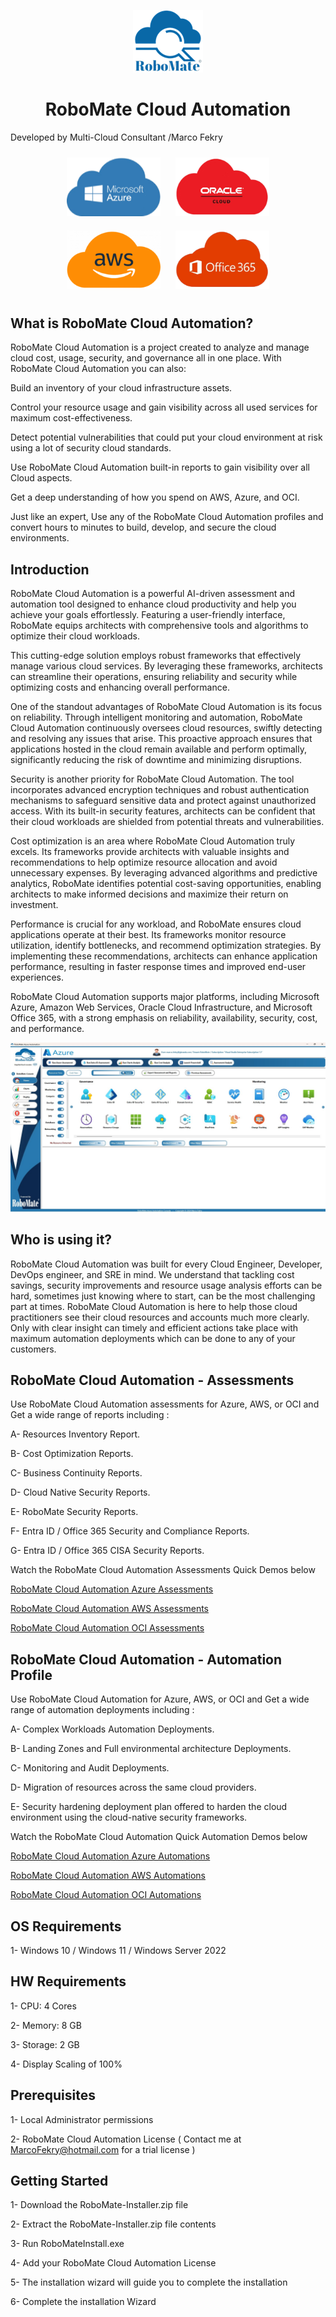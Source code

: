 <p align="center">
  <img src="./RoboMate-Logo.png" alt="Demo Image" />
</p>

<h1 align="center"><strong>RoboMate Cloud Automation</strong></h1>

Developed by Multi-Cloud Consultant /Marco Fekry


<p align="center">
  <img src="./Presentations/Providers-Azure.png" alt="Image 1" width="150" style="margin: 10px;">
  <img src="./Presentations/Providers-OCI.png" alt="Image 2" width="150" style="margin: 10px;">
  <img src="./Presentations/Providers-AWS.png" alt="Image 3" width="150" style="margin: 10px;">
  <img src="./Presentations/Providers-O365.png" alt="Image 4" width="150" style="margin: 10px;">
</p>

What is RoboMate Cloud Automation? 
--------------
RoboMate Cloud Automation is a project created to analyze and manage cloud cost, usage, security, and governance all in one place. With RoboMate Cloud Automation you can also:

Build an inventory of your cloud infrastructure assets.

Control your resource usage and gain visibility across all used services for maximum cost-effectiveness.

Detect potential vulnerabilities that could put your cloud environment at risk using a lot of security cloud standards.

Use RoboMate Cloud Automation built-in reports to gain visibility over all Cloud aspects.

Get a deep understanding of how you spend on AWS, Azure, and OCI.

Just like an expert, Use any of the RoboMate Cloud Automation profiles and convert hours to minutes to build, develop, and secure the cloud environments.

Introduction
------------
RoboMate Cloud Automation is a powerful AI-driven assessment and automation tool designed to enhance cloud productivity and help you achieve your goals effortlessly. Featuring a user-friendly interface, RoboMate equips architects with comprehensive tools and algorithms to optimize their cloud workloads.
 
This cutting-edge solution employs robust frameworks that effectively manage various cloud services. By leveraging these frameworks, architects can streamline their operations, ensuring reliability and security while optimizing costs and enhancing overall performance.
 
One of the standout advantages of RoboMate Cloud Automation is its focus on reliability. Through intelligent monitoring and automation, RoboMate Cloud Automation continuously oversees cloud resources, swiftly detecting and resolving any issues that arise. This proactive approach ensures that applications hosted in the cloud remain available and perform optimally, significantly reducing the risk of downtime and minimizing disruptions.
 
Security is another priority for RoboMate Cloud Automation. The tool incorporates advanced encryption techniques and robust authentication mechanisms to safeguard sensitive data and protect against unauthorized access. With its built-in security features, architects can be confident that their cloud workloads are shielded from potential threats and vulnerabilities.
 
Cost optimization is an area where RoboMate Cloud Automation truly excels. Its frameworks provide architects with valuable insights and recommendations to help optimize resource allocation and avoid unnecessary expenses. By leveraging advanced algorithms and predictive analytics, RoboMate identifies potential cost-saving opportunities, enabling architects to make informed decisions and maximize their return on investment.
 
Performance is crucial for any workload, and RoboMate ensures cloud applications operate at their best. Its frameworks monitor resource utilization, identify bottlenecks, and recommend optimization strategies. By implementing these recommendations, architects can enhance application performance, resulting in faster response times and improved end-user experiences.
 
RoboMate Cloud Automation supports major platforms, including Microsoft Azure, Amazon Web Services, Oracle Cloud Infrastructure, and Microsoft Office 365, with a strong emphasis on reliability, availability, security, cost, and performance.


<p align="center">
  <img src="./Presentations/RoboMate1.jpg" alt="Demoo Image" />
</p>


Who is using it?
--------------
RoboMate Cloud Automation was built for every Cloud Engineer, Developer, DevOps engineer, and SRE in mind. We understand that tackling cost savings, security improvements and resource usage analysis efforts can be hard, sometimes just knowing where to start, can be the most challenging part at times. RoboMate Cloud Automation is here to help those cloud practitioners see their cloud resources and accounts much more clearly. Only with clear insight can timely and efficient actions take place with maximum automation deployments which can be done to any of your customers. 

RoboMate Cloud Automation - Assessments
--------------------------------------
Use RoboMate Cloud Automation assessments for Azure, AWS, or OCI and Get a wide range of reports including : 

   A- Resources Inventory Report.
   
   B- Cost Optimization Reports.
   
   C- Business Continuity Reports.
   
   D- Cloud Native Security Reports.
   
   E- RoboMate Security Reports.

   F- Entra ID / Office 365 Security and Compliance Reports.

   G- Entra ID / Office 365 CISA Security Reports.




Watch the RoboMate Cloud Automation Assessments Quick Demos below

[RoboMate Cloud Automation Azure Assessments](https://1drv.ms/v/s!Agmd1-sdw98kk4FIInyWP1GVt33f6A?e=PUBhlu)

[RoboMate Cloud Automation AWS Assessments](https://1drv.ms/v/s!Agmd1-sdw98kk4FLgoIuewIRb9YmjQ?e=d33Bch)

[RoboMate Cloud Automation OCI Assessments](https://1drv.ms/v/s!Agmd1-sdw98kk4FHOfF9AqjFo8qMPw?e=UlG3Q4)


RoboMate Cloud Automation - Automation Profile
---------------------------------------------
Use RoboMate Cloud Automation for Azure, AWS, or OCI and Get a wide range of automation deployments including : 

   A- Complex Workloads Automation Deployments.
   
   B- Landing Zones and Full environmental architecture Deployments.
   
   C- Monitoring and Audit Deployments.
   
   D- Migration of resources across the same cloud providers.
   
   E- Security hardening deployment plan offered to harden the cloud environment using the cloud-native security frameworks.




Watch the RoboMate Cloud Automation Quick Automation Demos below

[RoboMate Cloud Automation Azure Automations](https://1drv.ms/v/s!Agmd1-sdw98kk4FJGInPdIarxgVzUw?e=31foRv)

[RoboMate Cloud Automation AWS Automations](https://1drv.ms/v/s!Agmd1-sdw98kk4FKOGoTC12RJKc8Cw?e=rC5I7B)

[RoboMate Cloud Automation OCI Automations](https://1drv.ms/v/s!Agmd1-sdw98kk4FGzNQs8WWTla4fSQ?e=MTpsG8)




OS Requirements
--------------
1- Windows 10 / Windows 11 / Windows Server 2022

HW Requirements
--------------
1- CPU: 4 Cores

2- Memory: 8 GB

3- Storage: 2 GB

4- Display Scaling of 100%

Prerequisites
--------------
1- Local Administrator permissions

2- RoboMate Cloud Automation License ( Contact me at MarcoFekry@hotmail.com for a trial license )

Getting Started
------------
1- Download the RoboMate-Installer.zip file

2- Extract the RoboMate-Installer.zip file contents

3- Run RoboMateInstall.exe

4- Add your RoboMate Cloud Automation License

5- The installation wizard will guide you to complete the installation

6- Complete the installation Wizard
